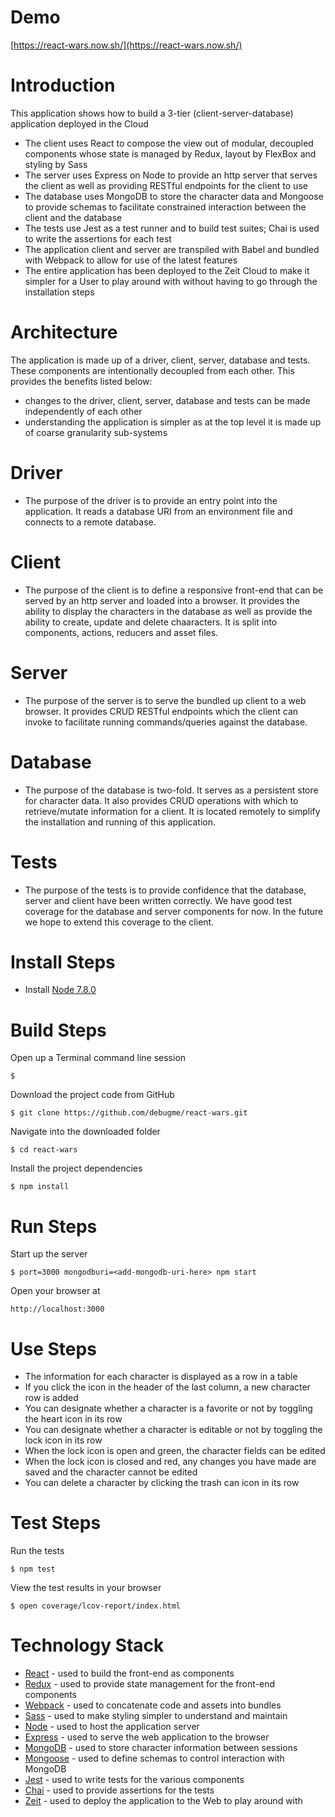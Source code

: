 # Demo

[https://react-wars.now.sh/](https://react-wars.now.sh/)

# Introduction
This application shows how to build a 3-tier (client-server-database) application deployed in the Cloud
* The client uses React to compose the view out of modular, decoupled components whose state is managed by Redux, layout by FlexBox and styling by Sass
* The server uses Express on Node to provide an http server that serves the client as well as providing RESTful endpoints for the client to use
* The database uses MongoDB to store the character data and Mongoose to provide schemas to facilitate constrained interaction between the client and the database
* The tests use Jest as a test runner and to build test suites; Chai is used to write the assertions for each test
* The application client and server are transpiled with Babel and bundled with Webpack to allow for use of the latest features
* The entire application has been deployed to the Zeit Cloud to make it simpler for a User to play around with without having to go through the installation steps

# Architecture
The application is made up of a driver, client, server, database and tests. These components are intentionally decoupled from each other. This provides the benefits listed below:
* changes to the driver, client, server, database and tests can be made independently of each other
* understanding the application is simpler as at the top level it is made up of coarse granularity sub-systems

# Driver
* The purpose of the driver is to provide an entry point into the application. It reads a database URI from an environment file and connects to a remote database.

# Client
* The purpose of the client is to define a responsive front-end that can be served by an http server and loaded into a browser. It provides the ability to display the characters in the database as well as provide the ability to create, update and delete chaaracters. It is split into components, actions, reducers and asset files.

# Server
* The purpose of the server is to serve the bundled up client to a web browser. It provides CRUD RESTful endpoints which the client can invoke to facilitate running commands/queries against the database.

# Database
* The purpose of the database is two-fold. It serves as a persistent store for character data. It also provides CRUD operations with which to retrieve/mutate information for a client. It is located remotely to simplify the installation and running of this application.

# Tests
* The purpose of the tests is to provide confidence that the database, server and client have been written correctly. We have good test coverage for the database and server components for now. In the future we hope to extend this coverage to the client.

# Install Steps
* Install [Node 7.8.0](https://nodejs.org/en/)

# Build Steps

Open up a Terminal command line session
```
$
```

Download the project code from GitHub
```
$ git clone https://github.com/debugme/react-wars.git
```

Navigate into the downloaded folder
```
$ cd react-wars
```

Install the project dependencies
```
$ npm install
```

# Run Steps

Start up the server
```
$ port=3000 mongodburi=<add-mongodb-uri-here> npm start
```
Open your browser at
```
http://localhost:3000
```

# Use Steps

* The information for each character is displayed as a row in a table
* If you click the icon in the header of the last column, a new character row is added
* You can designate whether a character is a favorite or not by toggling the heart icon in its row
* You can designate whether a character is editable or not by toggling the lock icon in its row
 * When the lock icon is open and green, the character fields can be edited
 * When the lock icon is closed and red, any changes you have made are saved and the character cannot be edited
* You can delete a character by clicking the trash can icon in its row

# Test Steps

Run the tests
```
$ npm test
```
View the test results in your browser
```
$ open coverage/lcov-report/index.html
```

# Technology Stack

* [React](https://facebook.github.io/react/) - used to build the front-end as components
* [Redux](http://redux.js.org) - used to provide state management for the front-end components
* [Webpack](https://webpack.js.org) - used to concatenate code and assets into bundles
* [Sass](http://sass-lang.com) - used to make styling simpler to understand and maintain
* [Node](https://nodejs.org/en/) - used to host the application server
* [Express](http://expressjs.com) - used to serve the web application to the browser
* [MongoDB](https://www.mongodb.com) - used to store character information between sessions
* [Mongoose](http://mongoosejs.com/) - used to define schemas to control interaction with MongoDB
* [Jest](https://facebook.github.io/jest/) - used to write tests for the various components
* [Chai](http://chaijs.com/) - used to provide assertions for the tests
* [Zeit](https://zeit.co/) - used to deploy the application to the Web to play around with
